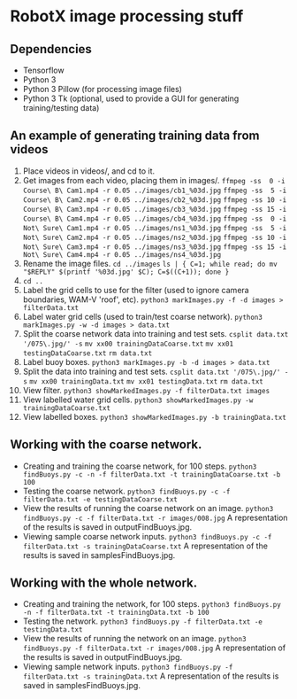 # RobotX image processing stuff

## Dependencies
* Tensorflow
* Python 3
* Python 3 Pillow (for processing image files)
* Python 3 Tk (optional, used to provide a GUI for generating training/testing data)

## An example of generating training data from videos
1. Place videos in videos/, and cd to it.
2. Get images from each video, placing them in images/.
   `ffmpeg -ss  0 -i Course\ B\ Cam1.mp4 -r 0.05 ../images/cb1_%03d.jpg`
   `ffmpeg -ss  5 -i Course\ B\ Cam2.mp4 -r 0.05 ../images/cb2_%03d.jpg`
   `ffmpeg -ss 10 -i Course\ B\ Cam3.mp4 -r 0.05 ../images/cb3_%03d.jpg`
   `ffmpeg -ss 15 -i Course\ B\ Cam4.mp4 -r 0.05 ../images/cb4_%03d.jpg`
   `ffmpeg -ss  0 -i Not\ Sure\ Cam1.mp4 -r 0.05 ../images/ns1_%03d.jpg`
   `ffmpeg -ss  5 -i Not\ Sure\ Cam2.mp4 -r 0.05 ../images/ns2_%03d.jpg`
   `ffmpeg -ss 10 -i Not\ Sure\ Cam3.mp4 -r 0.05 ../images/ns3_%03d.jpg`
   `ffmpeg -ss 15 -i Not\ Sure\ Cam4.mp4 -r 0.05 ../images/ns4_%03d.jpg`
3. Rename the image files.
   `cd ../images`
   `ls | { C=1; while read; do mv "$REPLY" $(printf '%03d.jpg' $C); C=$((C+1)); done }`
4. `cd ..`
5. Label the grid cells to use for the filter (used to ignore camera boundaries, WAM-V 'roof', etc).
   `python3 markImages.py -f -d images > filterData.txt`
6. Label water grid cells (used to train/test coarse network).
   `python3 markImages.py -w -d images > data.txt`
7. Split the coarse network data into training and test sets.
   `csplit data.txt '/075\.jpg/' -s`
   `mv xx00 trainingDataCoarse.txt`
   `mv xx01 testingDataCoarse.txt`
   `rm data.txt`
6. Label buoy boxes.
   `python3 markImages.py -b -d images > data.txt`
7. Split the data into training and test sets.
   `csplit data.txt '/075\.jpg/' -s`
   `mv xx00 trainingData.txt`
   `mv xx01 testingData.txt`
   `rm data.txt`
8. View filter.
   `python3 showMarkedImages.py -f filterData.txt images`
9. View labelled water grid cells.
   `python3 showMarkedImages.py -w trainingDataCoarse.txt`
10. View labelled boxes.
   `python3 showMarkedImages.py -b trainingData.txt`

## Working with the coarse network.
* Creating and training the coarse network, for 100 steps.
  `python3 findBuoys.py -c -n -f filterData.txt -t trainingDataCoarse.txt -b 100`
* Testing the coarse network.
  `python3 findBuoys.py -c -f filterData.txt -e testingDataCoarse.txt`
* View the results of running the coarse network on an image.
  `python3 findBuoys.py -c -f filterData.txt -r images/008.jpg`
   A representation of the results is saved in outputFindBuoys.jpg.
* Viewing sample coarse network inputs.
  `python3 findBuoys.py -c -f filterData.txt -s trainingDataCoarse.txt`
  A representation of the results is saved in samplesFindBuoys.jpg.

## Working with the whole network.
* Creating and training the network, for 100 steps.
  `python3 findBuoys.py -n -f filterData.txt -t trainingData.txt -b 100`
* Testing the network.
  `python3 findBuoys.py -f filterData.txt -e testingData.txt`
* View the results of running the network on an image.
  `python3 findBuoys.py -f filterData.txt -r images/008.jpg`
   A representation of the results is saved in outputFindBuoys.jpg.
* Viewing sample network inputs.
  `python3 findBuoys.py -f filterData.txt -s trainingData.txt`
  A representation of the results is saved in samplesFindBuoys.jpg.
